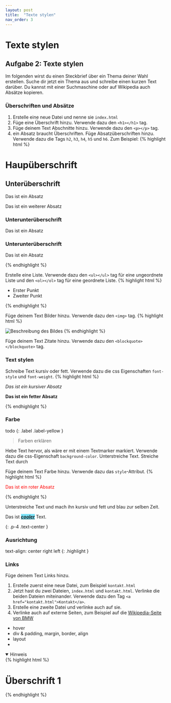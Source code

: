 ```yaml
---
layout: post
title:  "Texte stylen"
nav_order: 3
---
```

# Texte stylen

## Aufgabe 2: Texte stylen

Im folgenden wirst du einen Steckbrief über ein Thema deiner Wahl erstellen. Suche dir jetzt ein Thema aus und schreibe einen kurzen Text darüber. Du kannst mit einer Suchmaschine oder auf Wikipedia auch Absätze kopieren.

### Überschriften und Absätze
1. Erstelle eine neue Datei und nenne sie `index.html`
2. Füge eine Überschrift hinzu. Verwende dazu den `<h1></h1>` tag.
3. Füge deinem Text Abschnitte hinzu. Verwende dazu den `<p></p>` tag.
4. ein Absatz braucht Überschriften. Füge Absatzüberschriften hinzu. Verwende dazu die Tags `h2`, `h3`, `h4`, `h5` und `h6`.
Zum Beispiel:
{% highlight html %}
<h1>Haupüberschrift</h1>
<h2>Unterüberschrift</h2>
<p>Das ist ein Absatz</p>
<p>Das ist ein weiterer Absatz</p>
<h3>Unterunterüberschrift</h3>
<p>Das ist ein Absatz</p>
<h3>Unterunterüberschrift</h3>
<p>Das ist ein Absatz</p>

{% endhighlight %}

Erstelle eine Liste. Verwende dazu den `<ul></ul>` tag für eine ungeordnete Liste und den `<ol></ol>` tag für eine geordnete Liste.
{% highlight html %}
<ul>
  <li>Erster Punkt</li>
  <li>Zweiter Punkt</li>
</ul>
{% endhighlight %}

Füge deinem Text Bilder hinzu. Verwende dazu den `<img>` tag.
{% highlight html %}

<img src="bild.jpg" alt="Beschreibung des Bildes">
{% endhighlight %}

Füge deinem Text Zitate hinzu. Verwende dazu den `<blockquote></blockquote>` tag.


### Text stylen


Schreibe Text kursiv oder fett. Verwende dazu die css Eigenschaften `font-style` und `font-weight`.
{% highlight html %}
<p style="font-style: italic;">Das ist ein kursiver Absatz</p>
<p style="font-weight: bold;">Das ist ein fetter Absatz</p>
{% endhighlight %}


### Farbe
todo
{: .label .label-yellow }
> Farben erklären

Hebe Text hervor, als wäre er mit einem Textmarker markiert. Verwende dazu die css-Eigenschaft `background-color`.
Unterstreiche Text.
Streiche Text durch


Füge deinem Text Farbe hinzu. Verwende dazu das `style`-Attribut.
{% highlight html %}
<p style="color: red;">Das ist ein roter Absatz</p>
{% endhighlight %}

Unterstreiche Text und mach ihn kursiv und fett und blau zur selben Zeit.
<div>
<p>Das ist <span style="font-style: italic; font-weight: bold; text-decoration: underline; background-color: #7be2f9">cooler</span> Text.</p>
</div>
{:  .p-4 .text-center }

### Ausrichtung


text-align: center right  left
{: .highlight }

### Links
Füge deinem Text Links hinzu. 
1. Erstelle zuerst eine neue Datei, zum Beispiel `kontakt.html`
2. Jetzt hast du zwei Dateien, `index.html` und `kontakt.html`. Verlinke die beiden Dateien miteinander. Verwende dazu den Tag `<a href="kontakt.html">Kontakt</a>`.
3. Erstelle eine zweite Datei und verlinke auch auf sie.
4. Verlinke auch auf externe Seiten, zum Beispiel auf die [Wikipedia-Seite von BMW](https://de.wikipedia.org/wiki/BMW)


- hover
- div & padding, margin, border, align
- layout
- 
<details open markdown="block">
  <summary>
Hinweis

</summary>
{% highlight html %}
<h1>Überschrift 1</h1>
{% endhighlight %}
</details>
